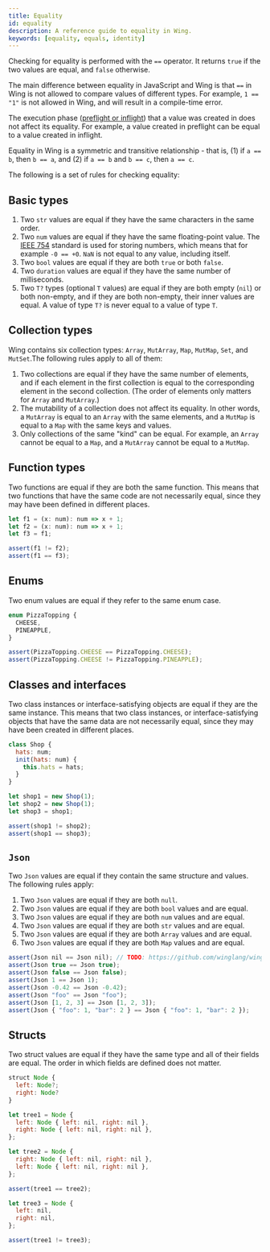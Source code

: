 ```yaml
---
title: Equality
id: equality
description: A reference guide to equality in Wing.
keywords: [equality, equals, identity]
---
```


Checking for equality is performed with the `==` operator. It returns `true` if the two values are equal, and `false` otherwise.

The main difference between equality in JavaScript and Wing is that `==` in Wing is not allowed to compare values of different types. For example, `1 == "1"` is not allowed in Wing, and will result in a compile-time error.

The execution phase ([preflight or inflight](../02-core-concepts/01-preflight-and-inflight.md)) that a value was created in does not affect its equality. For example, a value created in preflight can be equal to a value created in inflight.

Equality in Wing is a symmetric and transitive relationship - that is, (1) if `a == b`, then `b == a`, and (2) if `a == b` and `b == c`, then `a == c`.

The following is a set of rules for checking equality:

## Basic types

1. Two `str` values are equal if they have the same characters in the same order.
2. Two `num` values are equal if they have the same floating-point value. The [IEEE 754] standard is used for storing numbers, which means that for example `-0 == +0`. `NaN` is not equal to any value, including itself.
3. Two `bool` values are equal if they are both `true` or both `false`.
4. Two `duration` values are equal if they have the same number of milliseconds.
5. Two `T?` types (optional `T` values) are equal if they are both empty (`nil`) or both non-empty, and if they are both non-empty, their inner values are equal. A value of type `T?` is never equal to a value of type `T`.

[IEEE 754]: https://en.wikipedia.org/wiki/IEEE_754

## Collection types

Wing contains six collection types: `Array`, `MutArray`, `Map`, `MutMap`, `Set`, and `MutSet`.The following rules apply to all of them:

1. Two collections are equal if they have the same number of elements, and if each element in the first collection is equal to the corresponding element in the second collection. (The order of elements only matters for `Array` and `MutArray`.)
2. The mutability of a collection does not affect its equality. In other words, a `MutArray` is equal to an `Array` with the same elements, and a `MutMap` is equal to a `Map` with the same keys and values.
3. Only collections of the same "kind" can be equal. For example, an `Array` cannot be equal to a `Map`, and a `MutArray` cannot be equal to a `MutMap`.

## Function types

Two functions are equal if they are both the same function. This means that two functions that have the same code are not necessarily equal, since they may have been defined in different places.

```js
let f1 = (x: num): num => x + 1;
let f2 = (x: num): num => x + 1;
let f3 = f1;

assert(f1 != f2);
assert(f1 == f3);
```

## Enums

Two enum values are equal if they refer to the same enum case.

```js
enum PizzaTopping {
  CHEESE,
  PINEAPPLE,
}

assert(PizzaTopping.CHEESE == PizzaTopping.CHEESE);
assert(PizzaTopping.CHEESE != PizzaTopping.PINEAPPLE);
```

## Classes and interfaces

Two class instances or interface-satisfying objects are equal if they are the same instance. This means that two class instances, or interface-satisfying objects that have the same data are not necessarily equal, since they may have been created in different places.

```js
class Shop {
  hats: num;
  init(hats: num) {
    this.hats = hats;
  }
}

let shop1 = new Shop(1);
let shop2 = new Shop(1);
let shop3 = shop1;

assert(shop1 != shop2);
assert(shop1 == shop3);
```

## `Json`

Two `Json` values are equal if they contain the same structure and values. The following rules apply:

1. Two `Json` values are equal if they are both `null`.
2. Two `Json` values are equal if they are both `bool` values and are equal.
3. Two `Json` values are equal if they are both `num` values and are equal.
4. Two `Json` values are equal if they are both `str` values and are equal.
5. Two `Json` values are equal if they are both `Array` values and are equal.
6. Two `Json` values are equal if they are both `Map` values and are equal.

```js
assert(Json nil == Json nil); // TODO: https://github.com/winglang/wing/issues/1819
assert(Json true == Json true);
assert(Json false == Json false);
assert(Json 1 == Json 1);
assert(Json -0.42 == Json -0.42);
assert(Json "foo" == Json "foo");
assert(Json [1, 2, 3] == Json [1, 2, 3]);
assert(Json { "foo": 1, "bar": 2 } == Json { "foo": 1, "bar": 2 });
```

## Structs

Two struct values are equal if they have the same type and all of their fields are equal. The order in which fields are defined does not matter.

```js
struct Node {
  left: Node?;
  right: Node?
}

let tree1 = Node {
  left: Node { left: nil, right: nil },
  right: Node { left: nil, right: nil },
};

let tree2 = Node {
  right: Node { left: nil, right: nil },
  left: Node { left: nil, right: nil },
};

assert(tree1 == tree2);

let tree3 = Node {
  left: nil,
  right: nil,
};

assert(tree1 != tree3);
```
